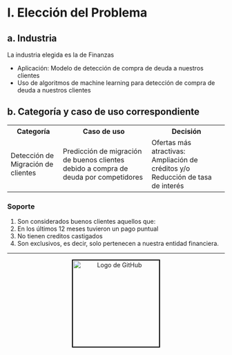 # I. Elección del Problema
## a. Industria
La industria elegida es la de Finanzas
* Aplicación: Modelo de detección de compra de deuda a nuestros clientes
* Uso de algoritmos de machine learning para detección de compra de deuda a nuestros clientes

## b. Categoría y caso de uso correspondiente

<table>
  <tr>
    <th>Categoría</th>
    <th>Caso de uso</th>
    <th>Decisión</th>
  </tr>
  <tr>
    <td>Detección de Migración de clientes</td>
    <td>Predicción de migración de buenos clientes debido a compra de deuda por competidores</td>
    <td>Ofertas más atractivas: Ampliación de créditos y/o Reducción de tasa de interés</td>
  </tr>
</table>

### Soporte

1. Son considerados buenos clientes aquellos que: 
2. En los últimos 12 meses tuvieron un pago puntual
3. No tienen creditos castigados
4. Son exclusivos, es decir, solo pertenecen a nuestra entidad financiera.

****



<p align="center">
  <img src="https://github.githubassets.com/images/modules/logos_page/GitHub-Mark.png" alt="Logo de GitHub" style="width: 200px; height: 200px; border: 2px solid black;">
</p>

